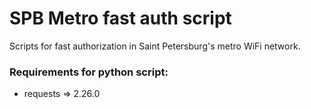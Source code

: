 # SPB Metro fast auth script

Scripts for fast authorization in Saint Petersburg's metro WiFi network.


### Requirements for python script:

* requests => 2.26.0

